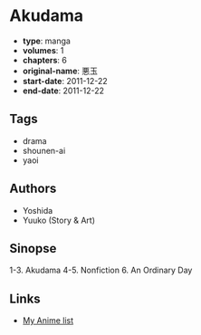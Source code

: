 # Akudama

-   **type**: manga
-   **volumes**: 1
-   **chapters**: 6
-   **original-name**: 悪玉
-   **start-date**: 2011-12-22
-   **end-date**: 2011-12-22

## Tags

-   drama
-   shounen-ai
-   yaoi

## Authors

-   Yoshida
-   Yuuko (Story & Art)

## Sinopse

1-3. Akudama
4-5. Nonfiction 6. An Ordinary Day

## Links

-   [My Anime list](https://myanimelist.net/manga/54559/Akudama)

